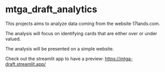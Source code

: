 # mtga_draft_analytics

This projects aims to analyze data coming from the website 17lands.com.

The analysis will focus on identifying cards that are either over or under valued.

The analysis will be presented on a simple website.

Check out the streamlit app to have a preview: https://mtga-draft.streamlit.app/
